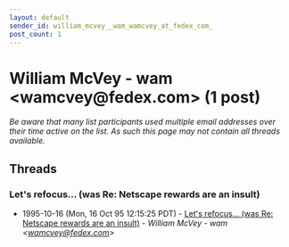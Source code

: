 ```yaml
---
layout: default
sender_id: william_mcvey__wam_wamcvey_at_fedex_com_
post_count: 1
---
```


# William McVey - wam <wamcvey<span>@</span>fedex.com> (1 post)

_Be aware that many list participants used multiple email addresses over their time active on the list. As such this page may not contain all threads available._

## Threads

### Let's refocus... (was Re: Netscape rewards are an insult)
+ 1995-10-16 (Mon, 16 Oct 95 12:15:25 PDT) - [Let's refocus... (was Re: Netscape rewards are an insult)](/archive/1995/10/5f7db306f6fd1e1225bb75b28f4f3a790199af011699de0fc98d8177272761fb) - _William McVey - wam \<wamcvey@fedex.com\>_

